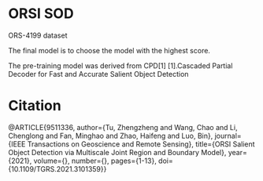 # ORSI SOD
ORS-4199 dataset

The final model is to choose the model with the highest score.

The pre-training model was derived from CPD[1]
[1].Cascaded Partial Decoder for Fast and Accurate Salient Object Detection


# Citation
@ARTICLE{9511336,
  author={Tu, Zhengzheng and Wang, Chao and Li, Chenglong and Fan, Minghao and Zhao, Haifeng and Luo, Bin},
  journal={IEEE Transactions on Geoscience and Remote Sensing}, 
  title={ORSI Salient Object Detection via Multiscale Joint Region and Boundary Model}, 
  year={2021},
  volume={},
  number={},
  pages={1-13},
  doi={10.1109/TGRS.2021.3101359}}
